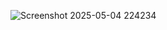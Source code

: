 ![Screenshot 2025-05-04 224234](https://github.com/user-attachments/assets/f5f53a95-d7b7-46b8-ab00-62162c0a464a)
